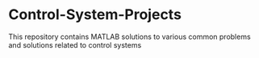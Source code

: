 # Control-System-Projects
This repository contains MATLAB solutions to various common problems and solutions related to control systems
